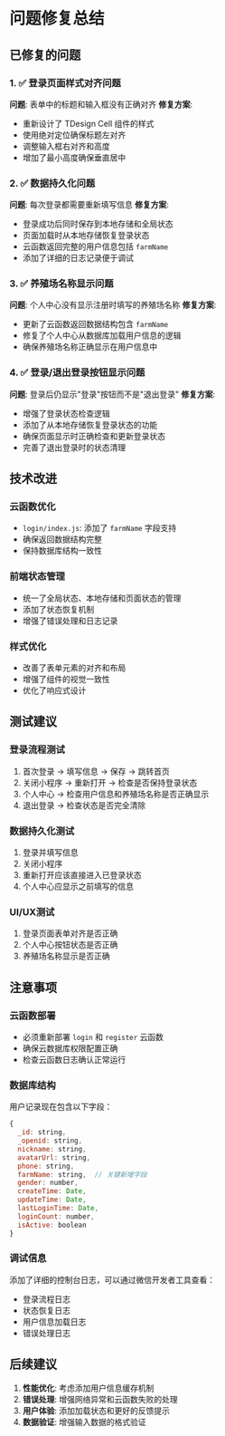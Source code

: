 # 问题修复总结

## 已修复的问题

### 1. ✅ 登录页面样式对齐问题
**问题**: 表单中的标题和输入框没有正确对齐
**修复方案**:
- 重新设计了 TDesign Cell 组件的样式
- 使用绝对定位确保标题左对齐
- 调整输入框右对齐和高度
- 增加了最小高度确保垂直居中

### 2. ✅ 数据持久化问题  
**问题**: 每次登录都需要重新填写信息
**修复方案**:
- 登录成功后同时保存到本地存储和全局状态
- 页面加载时从本地存储恢复登录状态
- 云函数返回完整的用户信息包括 `farmName`
- 添加了详细的日志记录便于调试

### 3. ✅ 养殖场名称显示问题
**问题**: 个人中心没有显示注册时填写的养殖场名称
**修复方案**:
- 更新了云函数返回数据结构包含 `farmName`
- 修复了个人中心从数据库加载用户信息的逻辑
- 确保养殖场名称正确显示在用户信息中

### 4. ✅ 登录/退出登录按钮显示问题
**问题**: 登录后仍显示"登录"按钮而不是"退出登录"
**修复方案**:
- 增强了登录状态检查逻辑
- 添加了从本地存储恢复登录状态的功能
- 确保页面显示时正确检查和更新登录状态
- 完善了退出登录时的状态清理

## 技术改进

### 云函数优化
- `login/index.js`: 添加了 `farmName` 字段支持
- 确保返回数据结构完整
- 保持数据库结构一致性

### 前端状态管理
- 统一了全局状态、本地存储和页面状态的管理
- 添加了状态恢复机制
- 增强了错误处理和日志记录

### 样式优化
- 改善了表单元素的对齐和布局
- 增强了组件的视觉一致性
- 优化了响应式设计

## 测试建议

### 登录流程测试
1. 首次登录 → 填写信息 → 保存 → 跳转首页
2. 关闭小程序 → 重新打开 → 检查是否保持登录状态
3. 个人中心 → 检查用户信息和养殖场名称是否正确显示
4. 退出登录 → 检查状态是否完全清除

### 数据持久化测试
1. 登录并填写信息
2. 关闭小程序
3. 重新打开应该直接进入已登录状态
4. 个人中心应显示之前填写的信息

### UI/UX测试
1. 登录页面表单对齐是否正确
2. 个人中心按钮状态是否正确
3. 养殖场名称显示是否正确

## 注意事项

### 云函数部署
- 必须重新部署 `login` 和 `register` 云函数
- 确保云数据库权限配置正确
- 检查云函数日志确认正常运行

### 数据库结构
用户记录现在包含以下字段：
```javascript
{
  _id: string,
  _openid: string,
  nickname: string,
  avatarUrl: string, 
  phone: string,
  farmName: string,  // 关键新增字段
  gender: number,
  createTime: Date,
  updateTime: Date,
  lastLoginTime: Date,
  loginCount: number,
  isActive: boolean
}
```

### 调试信息
添加了详细的控制台日志，可以通过微信开发者工具查看：
- 登录流程日志
- 状态恢复日志
- 用户信息加载日志
- 错误处理日志

## 后续建议

1. **性能优化**: 考虑添加用户信息缓存机制
2. **错误处理**: 增强网络异常和云函数失败的处理
3. **用户体验**: 添加加载状态和更好的反馈提示
4. **数据验证**: 增强输入数据的格式验证
